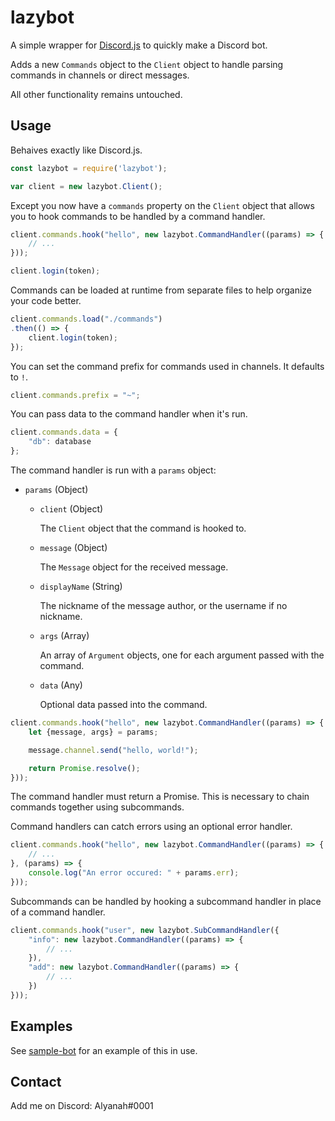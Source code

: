 # lazybot

A simple wrapper for [Discord.js](https://github.com/discordjs/discord.js/) to quickly make a Discord bot.

Adds a new `Commands` object to the `Client` object to handle parsing commands in channels or direct messages.

All other functionality remains untouched.

## Usage

Behaives exactly like Discord.js.

```javascript
const lazybot = require('lazybot');

var client = new lazybot.Client();
```

Except you now have a `commands` property on the `Client` object that allows you to hook commands to be handled by a command handler.

```javascript
client.commands.hook("hello", new lazybot.CommandHandler((params) => {
    // ...
}));

client.login(token);
```

Commands can be loaded at runtime from separate files to help organize your code better.

```javascript
client.commands.load("./commands")
.then(() => {
    client.login(token);
});
```

You can set the command prefix for commands used in channels. It defaults to `!`.

```javascript
client.commands.prefix = "~";
```

You can pass data to the command handler when it's run.

```javascript
client.commands.data = {
    "db": database
};
```

The command handler is run with a `params` object:

- `params` (Object)
    - `client` (Object)

        The `Client` object that the command is hooked to.

    - `message` (Object)

        The `Message` object for the received message.

    - `displayName` (String)

        The nickname of the message author, or the username if no nickname.

    - `args` (Array)

        An array of `Argument` objects, one for each argument passed with the command.

    - `data` (Any)

        Optional data passed into the command.

```javascript
client.commands.hook("hello", new lazybot.CommandHandler((params) => {
    let {message, args} = params;

    message.channel.send("hello, world!");

    return Promise.resolve();
}));
```

The command handler must return a Promise. This is necessary to chain commands together using subcommands.

Command handlers can catch errors using an optional error handler.

```javascript
client.commands.hook("hello", new lazybot.CommandHandler((params) => {
    // ...
}, (params) => {
    console.log("An error occured: " + params.err);
}));
```

Subcommands can be handled by hooking a subcommand handler in place of a command handler.

```javascript
client.commands.hook("user", new lazybot.SubCommandHandler({
    "info": new lazybot.CommandHandler((params) => {
        // ...
    }),
    "add": new lazybot.CommandHandler((params) => {
        // ...
    })
}));
```

## Examples

See [sample-bot](https://github.com/alyanah/sample-bot) for an example of this in use.

## Contact

Add me on Discord: Alyanah#0001